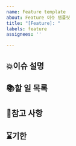 ```yaml
---
name: Feature template
about: Feature 이슈 템플릿
title: "[Feature]: "
labels: feature
assignees: ''

---
```


## 💥이슈 설명

## 📚할 일 목록

## 👀참고 사항

## ⌛기한
